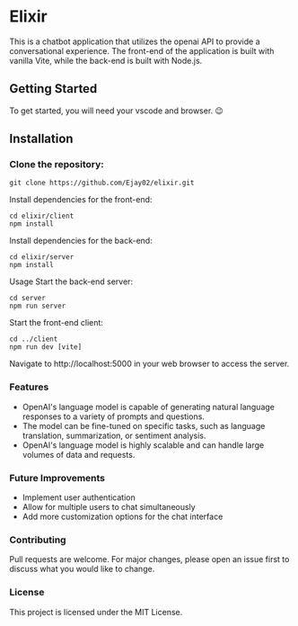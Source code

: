 # Elixir

This is a chatbot application that utilizes the openai API to provide a conversational experience. The front-end of the application is built with vanilla Vite, while the back-end is built with Node.js.

## Getting Started

To get started, you will need your vscode and browser. 😉

## Installation

### Clone the repository:

```
git clone https://github.com/Ejay02/elixir.git
```

Install dependencies for the front-end:

```
cd elixir/client
npm install
```

Install dependencies for the back-end:

```
cd elixir/server
npm install
```

Usage
Start the back-end server:

```
cd server
npm run server
```

Start the front-end client:

```
cd ../client
npm run dev [vite]
```

Navigate to http://localhost:5000 in your web browser to access the server.

### Features

- OpenAI's language model is capable of generating natural language responses to a variety of prompts and questions.
- The model can be fine-tuned on specific tasks, such as language translation, summarization, or sentiment analysis.
- OpenAI's language model is highly scalable and can handle large volumes of data and requests.

### Future Improvements

- Implement user authentication
- Allow for multiple users to chat simultaneously
- Add more customization options for the chat interface

### Contributing

Pull requests are welcome. For major changes, please open an issue first to discuss what you would like to change.

### License

This project is licensed under the MIT License.
